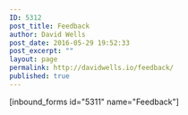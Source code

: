 ```yaml
---
ID: 5312
post_title: Feedback
author: David Wells
post_date: 2016-05-29 19:52:33
post_excerpt: ""
layout: page
permalink: http://davidwells.io/feedback/
published: true
---
```

[inbound_forms id="5311" name="Feedback"]
